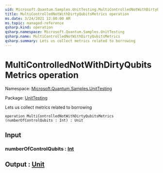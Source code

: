 ```yaml
---
uid: Microsoft.Quantum.Samples.UnitTesting.MultiControlledNotWithDirtyQubitsMetrics
title: MultiControlledNotWithDirtyQubitsMetrics operation
ms.date: 3/24/2021 12:00:00 AM
ms.topic: managed-reference
qsharp.kind: operation
qsharp.namespace: Microsoft.Quantum.Samples.UnitTesting
qsharp.name: MultiControlledNotWithDirtyQubitsMetrics
qsharp.summary: Lets us collect metrics related to borrowing
---
```


# MultiControlledNotWithDirtyQubitsMetrics operation

Namespace: [Microsoft.Quantum.Samples.UnitTesting](xref:Microsoft.Quantum.Samples.UnitTesting)

Package: [UnitTesting](https://nuget.org/packages/UnitTesting)


Lets us collect metrics related to borrowing

```qsharp
operation MultiControlledNotWithDirtyQubitsMetrics (numberOfControlQubits : Int) : Unit
```


## Input

### numberOfControlQubits : [Int](xref:microsoft.quantum.lang-ref.int)





## Output : [Unit](xref:microsoft.quantum.lang-ref.unit)


